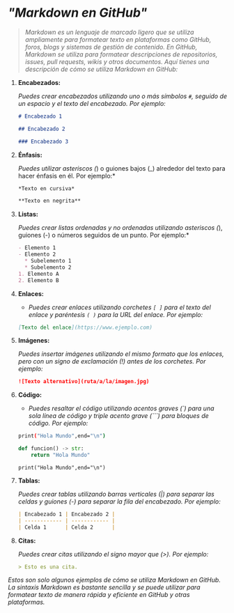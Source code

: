 <!-- Autor: Daniel Benjamin Perez Morales -->
<!-- GitHub: https://github.com/DanielBenjaminPerezMoralesDev13 -->
<!-- GitLab: https://gitlab.com/DanielBenjaminPerezMoralesDev13 -->
<!-- Correo electrónico: danielperezdev@proton.me -->

# ***"Markdown en GitHub"***

> *Markdown es un lenguaje de marcado ligero que se utiliza ampliamente para formatear texto en plataformas como GitHub, foros, blogs y sistemas de gestión de contenido. En GitHub, Markdown se utiliza para formatear descripciones de repositorios, issues, pull requests, wikis y otros documentos. Aquí tienes una descripción de cómo se utiliza Markdown en GitHub:*

1. **Encabezados:**

   *Puedes crear encabezados utilizando uno o más símbolos `#`, seguido de un espacio y el texto del encabezado. Por ejemplo:*

   ```markdown
   # Encabezado 1
   ```

   ```markdown
   ## Encabezado 2
   ```

   ```markdown
   ### Encabezado 3
   ```

2. **Énfasis:**

   *Puedes utilizar asteriscos (*) o guiones bajos (_) alrededor del texto para hacer énfasis en él. Por ejemplo:*

   ```markdown
   *Texto en cursiva*
   ```

   ```markdown
   **Texto en negrita**
   ```

3. **Listas:**

   *Puedes crear listas ordenadas y no ordenadas utilizando asteriscos (*), guiones (-) o números seguidos de un punto. Por ejemplo:*

   ```markdown
   - Elemento 1
   - Elemento 2
     * Subelemento 1
     * Subelemento 2
   1. Elemento A
   2. Elemento B
   ```

4. **Enlaces:**

   - *Puedes crear enlaces utilizando corchetes `[ ]` para el texto del enlace y paréntesis `( )` para la URL del enlace. Por ejemplo:*

   ```markdown
   [Texto del enlace](https://www.ejemplo.com)
   ```

5. **Imágenes:**

   *Puedes insertar imágenes utilizando el mismo formato que los enlaces, pero con un signo de exclamación (!) antes de los corchetes. Por ejemplo:*

   ```markdown
   ![Texto alternativo](ruta/a/la/imagen.jpg)
   ```

6. **Código:**

   - *Puedes resaltar el código utilizando acentos graves (`) para una sola línea de código y triple acento grave (```) para bloques de código. Por ejemplo:*

   ```bash
   print("Hola Mundo",end="\n")
   ```

   ```python
   def funcion() -> str:
       return "Hola Mundo"
   ```

   `print("Hola Mundo",end="\n")`

7. **Tablas:**

   *Puedes crear tablas utilizando barras verticales (|) para separar las celdas y guiones (-) para separar la fila del encabezado. Por ejemplo:*

   ```markdown
   | Encabezado 1 | Encabezado 2 |
   | ------------ | ------------ |
   | Celda 1      | Celda 2      |
   ```

8. **Citas:**

   *Puedes crear citas utilizando el signo mayor que (>). Por ejemplo:*

   ```markdown
   > Esto es una cita.
   ```

*Estos son solo algunos ejemplos de cómo se utiliza Markdown en GitHub. La sintaxis Markdown es bastante sencilla y se puede utilizar para formatear texto de manera rápida y eficiente en GitHub y otras plataformas.*
